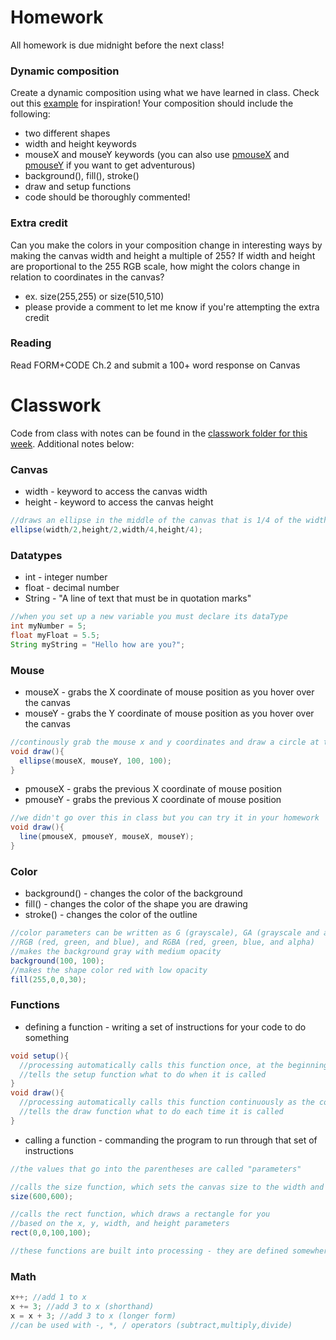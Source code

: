# Homework
All homework is due midnight before the next class!

### Dynamic composition
Create a dynamic composition using what we have learned in class. Check out this [example](https://processing.org/examples/mouse2d.html) for inspiration! Your composition should include the following:
- two different shapes
- width and height keywords
- mouseX and mouseY keywords (you can also use [pmouseX](https://processing.org/reference/pmouseX.html) and [pmouseY](https://processing.org/reference/pmouseY.html) if you want to get adventurous)
- background(), fill(), stroke()
- draw and setup functions
- code should be thoroughly commented!

### Extra credit
Can you make the colors in your composition change in interesting ways by making the canvas width and height a multiple of 255? If width and height are proportional to the 255 RGB scale, how might the colors change in relation to coordinates in the canvas?
- ex. size(255,255) or size(510,510)
- please provide a comment to let me know if you're attempting the extra credit

### Reading
Read FORM+CODE Ch.2 and submit a 100+ word response on Canvas

# Classwork
Code from class with notes can be found in the [classwork folder for this week](https://github.com/Code1-SecB/Code_1_FA18/tree/master/week-02/classwork). Additional notes below:

### Canvas
- width - keyword to access the canvas width
- height - keyword to access the canvas height
```java
//draws an ellipse in the middle of the canvas that is 1/4 of the width and height
ellipse(width/2,height/2,width/4,height/4);
```
### Datatypes
- int - integer number
- float - decimal number
- String - "A line of text that must be in quotation marks"
```java
//when you set up a new variable you must declare its dataType
int myNumber = 5;
float myFloat = 5.5;
String myString = "Hello how are you?";
```

### Mouse
- mouseX - grabs the X coordinate of mouse position as you hover over the canvas
- mouseY - grabs the Y coordinate of mouse position as you hover over the canvas
```java
//continously grab the mouse x and y coordinates and draw a circle at that point
void draw(){
  ellipse(mouseX, mouseY, 100, 100);
}
```
- pmouseX - grabs the previous X coordinate of mouse position 
- pmouseY - grabs the previous X coordinate of mouse position
```java
//we didn't go over this in class but you can try it in your homework
void draw(){
  line(pmouseX, pmouseY, mouseX, mouseY);
}
```

### Color
- background() - changes the color of the background
- fill() - changes the color of the shape you are drawing
- stroke() - changes the color of the outline
```java
//color parameters can be written as G (grayscale), GA (grayscale and alpha)
//RGB (red, green, and blue), and RGBA (red, green, blue, and alpha)
//makes the background gray with medium opacity
background(100, 100);
//makes the shape color red with low opacity
fill(255,0,0,30);
```
### Functions
- defining a function - writing a set of instructions for your code to do something
```java
void setup(){
  //processing automatically calls this function once, at the beginning of the program
  //tells the setup function what to do when it is called
}
void draw(){
  //processing automatically calls this function continuously as the code runs
  //tells the draw function what to do each time it is called
}
```
- calling a function - commanding the program to run through that set of instructions
```java
//the values that go into the parentheses are called "parameters"

//calls the size function, which sets the canvas size to the width and height parameters
size(600,600);

//calls the rect function, which draws a rectangle for you
//based on the x, y, width, and height parameters
rect(0,0,100,100);

//these functions are built into processing - they are defined somewhere "behind the scenes"
```
### Math
```java
x++; //add 1 to x
x += 3; //add 3 to x (shorthand)
x = x + 3; //add 3 to x (longer form)
//can be used with -, *, / operators (subtract,multiply,divide)
```
